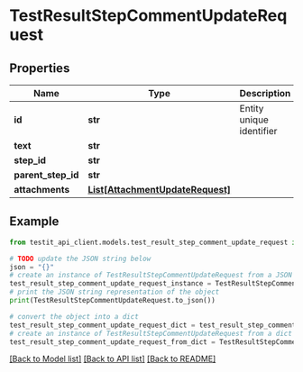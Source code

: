 # TestResultStepCommentUpdateRequest


## Properties

Name | Type | Description | Notes
------------ | ------------- | ------------- | -------------
**id** | **str** | Entity unique identifier | 
**text** | **str** |  | 
**step_id** | **str** |  | 
**parent_step_id** | **str** |  | [optional] 
**attachments** | [**List[AttachmentUpdateRequest]**](AttachmentUpdateRequest.md) |  | 

## Example

```python
from testit_api_client.models.test_result_step_comment_update_request import TestResultStepCommentUpdateRequest

# TODO update the JSON string below
json = "{}"
# create an instance of TestResultStepCommentUpdateRequest from a JSON string
test_result_step_comment_update_request_instance = TestResultStepCommentUpdateRequest.from_json(json)
# print the JSON string representation of the object
print(TestResultStepCommentUpdateRequest.to_json())

# convert the object into a dict
test_result_step_comment_update_request_dict = test_result_step_comment_update_request_instance.to_dict()
# create an instance of TestResultStepCommentUpdateRequest from a dict
test_result_step_comment_update_request_from_dict = TestResultStepCommentUpdateRequest.from_dict(test_result_step_comment_update_request_dict)
```
[[Back to Model list]](../README.md#documentation-for-models) [[Back to API list]](../README.md#documentation-for-api-endpoints) [[Back to README]](../README.md)


